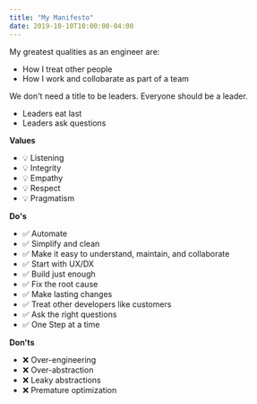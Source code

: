 ```yaml
---
title: "My Manifesto"
date: 2019-10-10T10:00:00-04:00
---
```


My greatest qualities as an engineer are:

  * How I treat other people
  * How I work and collobarate as part of a team

We don't need a title to be leaders. Everyone should be a leader.

  * Leaders eat last
  * Leaders ask questions

**Values**

  - 💡 Listening
  - 💡 Integrity
  - 💡 Empathy
  - 💡 Respect
  - 💡 Pragmatism

**Do's**

  - ✅ Automate
  - ✅ Simplify and clean
  - ✅ Make it easy to understand, maintain, and collaborate
  - ✅ Start with UX/DX
  - ✅ Build just enough
  - ✅ Fix the root cause
  - ✅ Make lasting changes
  - ✅ Treat other developers like customers
  - ✅ Ask the right questions
  - ✅ One Step at a time

**Don'ts**

  - ❌ Over-engineering
  - ❌ Over-abstraction
  - ❌ Leaky abstractions
  - ❌ Premature optimization

